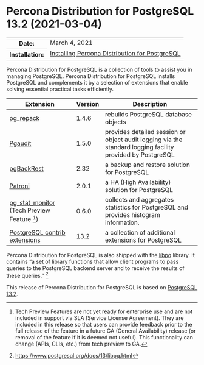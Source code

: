 # Percona Distribution for PostgreSQL 13.2 (2021-03-04)

<table class="docutils field-list" frame="void" rules="none">
  <colgroup>
    <col class="field-name">
    <col class="field-body">
  </colgroup>
  <tbody valign="top">
    <tr class="field-odd field">
      <th class="field-name">Date:</th>
      <td class="field-body">March 4, 2021</td>
    </tr>
    <tr class="field-even field">
      <th class="field-name">Installation:</th>
      <td class="field-body">
        <a class="reference external" href="https://www.percona.com/doc/postgresql/13/installing.html#">Installing Percona Distribution for PostgreSQL</a></td>
    </tr>
  </tbody>
</table> 


Percona Distribution for PostgreSQL is a collection of tools to assist you in managing PostgreSQL. Percona Distribution for PostgreSQL
installs PostgreSQL and complements it by a selection of extensions that
enable solving essential practical tasks efficiently.

| Extension           | Version        | Description                  |
| ------------------- | -------------- | ---------------------------- |
| [pg_repack](https://github.com/reorg/pg_repack) | 1.4.6   | rebuilds PostgreSQL database objects           |
| [Pgaudit](https://www.pgaudit.org/)             | 1.5.0   | provides detailed session or object audit logging via the standard logging facility provided by PostgreSQL                |
| [pgBackRest](https://pgbackrest.org/)           | 2.32    | a backup and restore solution for PostgreSQL       |
| [Patroni](https://patroni.readthedocs.io/en/latest/) | 2.0.1 | a HA (High Availability) solution for PostgreSQL |
| [pg_stat_monitor](https://github.com/percona/pg_stat_monitor) (Tech Preview Feature [^1])                                          | 0.6.0   | collects and aggregates statistics for PostgreSQL and provides histogram information.       |
| [PostgreSQL contrib extensions](https://www.postgresql.org/docs/13/contrib.html)                             | 13.2   | a collection of additional extensions for PostgreSQL |

                                                      
Percona Distribution for PostgreSQL is also shipped with the [libpq](https://www.postgresql.org/docs/13/libpq.html) library. It contains “a set of
library functions that allow client programs to pass queries to the PostgreSQL
backend server and to receive the results of these queries.” [^2]

This release of Percona Distribution for PostgreSQL is based on [PostgreSQL 13.2](https://www.postgresql.org/docs/release/13.2/).



[^1]: Tech Preview Features are not yet ready for enterprise use and are not included in support via SLA (Service License Agreement). They are included in this release so that users can provide feedback prior to the full release of the feature in a future GA (General Availability) release (or removal of the feature if it is deemed not useful). This functionality can change (APIs, CLIs, etc.) from tech preview to GA.

[^2]: https://www.postgresql.org/docs/13/libpq.html
